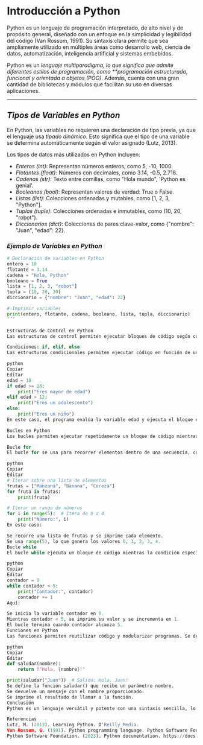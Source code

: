 # Introducción a Python

Python es un lenguaje de programación interpretado, de alto nivel y de propósito general, diseñado con un enfoque en la simplicidad y legibilidad del código (Van Rossum, 1991). Su sintaxis clara permite que sea ampliamente utilizado en múltiples áreas como desarrollo web, ciencia de datos, automatización, inteligencia artificial y sistemas embebidos.

Python es un *lenguaje multiparadigma, lo que significa que admite diferentes estilos de programación, como **programación estructurada, funcional y orientada a objetos (POO)*. Además, cuenta con una gran cantidad de bibliotecas y módulos que facilitan su uso en diversas aplicaciones.

---

## *Tipos de Variables en Python*
En Python, las variables no requieren una declaración de tipo previa, ya que el lenguaje usa *tipado dinámico*. Esto significa que el tipo de una variable se determina automáticamente según el valor asignado (Lutz, 2013).

Los tipos de datos más utilizados en Python incluyen:

- *Enteros (int)*: Representan números enteros, como 5, -10, 1000.
- *Flotantes (float)*: Números con decimales, como 3.14, -0.5, 2.718.
- *Cadenas (str)*: Texto entre comillas, como "Hola mundo", 'Python es genial'.
- *Booleanos (bool)*: Representan valores de verdad: True o False.
- *Listas (list)*: Colecciones ordenadas y mutables, como [1, 2, 3, "Python"].
- *Tuplas (tuple)*: Colecciones ordenadas e inmutables, como (10, 20, "robot").
- *Diccionarios (dict)*: Colecciones de pares clave-valor, como {"nombre": "Juan", "edad": 22}.

### *Ejemplo de Variables en Python*
```python
# Declaración de variables en Python
entero = 10
flotante = 3.14
cadena = "Hola, Python"
booleano = True
lista = [1, 2, 3, "robot"]
tupla = (10, 20, 30)
diccionario = {"nombre": "Juan", "edad": 22}

# Imprimir variables
print(entero, flotante, cadena, booleano, lista, tupla, diccionario)
´´´

Estructuras de Control en Python
Las estructuras de control permiten ejecutar bloques de código según condiciones específicas o repetir instrucciones.

Condiciones: if, elif, else
Las estructuras condicionales permiten ejecutar código en función de una evaluación lógica.

python
Copiar
Editar
edad = 18
if edad >= 18:
    print("Eres mayor de edad")
elif edad > 12:
    print("Eres un adolescente")
else:
    print("Eres un niño")
En este caso, el programa evalúa la variable edad y ejecuta el bloque correspondiente según el valor.

Bucles en Python
Los bucles permiten ejecutar repetidamente un bloque de código mientras se cumpla una condición o sobre una secuencia de elementos.

Bucle for
El bucle for se usa para recorrer elementos dentro de una secuencia, como listas o rangos.

python
Copiar
Editar
# Iterar sobre una lista de elementos
frutas = ["Manzana", "Banana", "Cereza"]
for fruta in frutas:
    print(fruta)

# Iterar un rango de números
for i in range(5):  # Itera de 0 a 4
    print("Número:", i)
En este caso:

Se recorre una lista de frutas y se imprime cada elemento.
Se usa range(5), lo que genera los valores 0, 1, 2, 3, 4.
Bucle while
El bucle while ejecuta un bloque de código mientras la condición especificada sea True.

python
Copiar
Editar
contador = 0
while contador < 5:
    print("Contador:", contador)
    contador += 1
Aquí:

Se inicia la variable contador en 0.
Mientras contador < 5, se imprime su valor y se incrementa en 1.
El bucle termina cuando contador alcanza 5.
Funciones en Python
Las funciones permiten reutilizar código y modularizar programas. Se definen con la palabra clave def.

python
Copiar
Editar
def saludar(nombre):
    return f"Hola, {nombre}!"

print(saludar("Juan"))  # Salida: Hola, Juan!
Se define la función saludar() que recibe un parámetro nombre.
Se devuelve un mensaje con el nombre proporcionado.
Se imprime el resultado de llamar a la función.
Conclusión
Python es un lenguaje versátil y potente con una sintaxis sencilla, lo que lo hace ideal para principiantes y desarrolladores avanzados. Sus estructuras de control (if, for, while) y la posibilidad de definir funciones permiten crear programas eficientes y organizados. Gracias a su flexibilidad y soporte para distintos paradigmas de programación, Python se ha convertido en uno de los lenguajes más utilizados en el mundo.

Referencias
Lutz, M. (2013). Learning Python. O'Reilly Media.
Van Rossum, G. (1991). Python programming language. Python Software Foundation.
Python Software Foundation. (2023). Python documentation. https://docs.python.org/3/